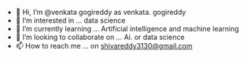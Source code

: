- 👋 Hi, I’m @venkata gogireddy as venkata. gogireddy
- 👀 I’m interested in ... data science
- 🌱 I’m currently learning ... Artificial intelligence and machine learning
- 💞️ I’m looking to collaborate on ... Ai. or data science
- 📫 How to reach me ... on shivareddy3130@gmail.com

<!---
shiv3130/shiv3130 is a ✨ special ✨ repository because its `README.md` (this file) appears on your GitHub profile.
You can click the Preview link to take a look at your changes.
--->
